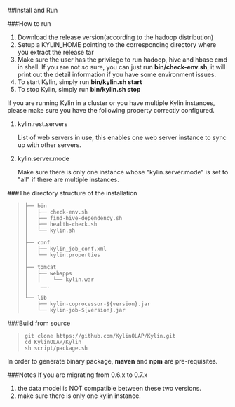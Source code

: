 ##Install and Run

###How to run

1. Download the release version(according to the hadoop distribution)
2. Setup a KYLIN_HOME pointing to the corresponding directory where you extract the release tar
3. Make sure the user has the privilege to run hadoop, hive and hbase cmd in shell. If you are not so sure, you can just run **bin/check-env.sh**, it will print out the detail information if you have some environment issues.
4. To start Kylin, simply run **bin/kylin.sh start**
5. To stop Kylin, simply run **bin/kylin.sh stop**


If you are running Kylin in a cluster or you have multiple Kylin instances, please make sure you have the following property correctly configured.

1. kylin.rest.servers 

	List of web servers in use, this enables one web server instance to sync up with other servers.
  

2. kylin.server.mode

	Make sure there is only one instance whose "kylin.server.mode" is set to "all" if there are multiple instances.
	

###The directory structure of the installation

>     ├── bin
>     │   ├── check-env.sh
>     │   ├── find-hive-dependency.sh
>     │   ├── health-check.sh
>     │   └── kylin.sh
>     │
>     ├── conf
>     │   ├── kylin_job_conf.xml
>     │   └── kylin.properties
>     │
>     ├── tomcat
>     │   ├── webapps
>     │   │    └── kylin.war
>     │    …….
>     │ 
>     └── lib
>         ├── kylin-coprocessor-${version}.jar
>         └── kylin-job-${version}.jar 



###Build from source
>     git clone https://github.com/KylinOLAP/Kylin.git   
>     cd KylinOLAP/Kylin   
>     sh script/package.sh

In order to generate binary package, **maven** and **npm** are pre-requisites.


###Notes
If you are migrating from 0.6.x to 0.7.x

1. the data model is NOT compatible between these two versions.
2. make sure there is only one kylin instance.
















